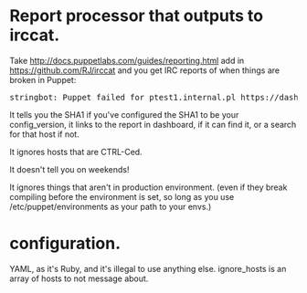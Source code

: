 # Report processor that outputs to irccat.

Take http://docs.puppetlabs.com/guides/reporting.html add in
https://github.com/RJ/irccat and you get IRC reports of when things are
broken in Puppet:

<pre>
stringbot: Puppet failed for ptest1.internal.pl https://dashboard01.prod01.pdx.int.puppetlabs.net/nodes/ptest1.internal.pl see http:////github.com/puppetlabs/topsecret-puppet-codes for 83d44e9
</pre>

It tells you the SHA1 if you've configured the SHA1 to be your
config_version, it links to the report in dashboard, if it can find it, or
a search for that host if not.

It ignores hosts that are CTRL-Ced.

It doesn't tell you on weekends!

It ignores things that aren't in production environment. (even if they
break compiling before the environment is set, so long as you use
/etc/puppet/environments as your path to your envs.)

# configuration.

YAML, as it's Ruby, and it's illegal to use anything else. ignore_hosts is
an array of hosts to not message about.

